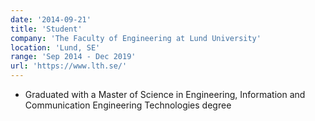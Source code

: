 ```yaml
---
date: '2014-09-21'
title: 'Student'
company: 'The Faculty of Engineering at Lund University'
location: 'Lund, SE'
range: 'Sep 2014 - Dec 2019'
url: 'https://www.lth.se/'
---
```


- Graduated with a Master of Science in Engineering, Information and Communication Engineering Technologies degree
